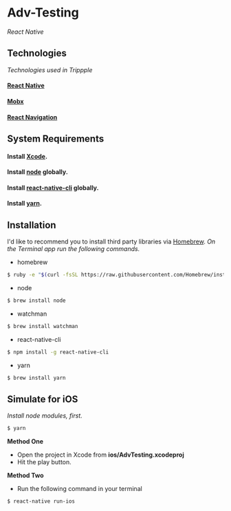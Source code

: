 # Adv-Testing
*React Native*

## Technologies
*Technologies used in Trippple*

#### [React Native](https://github.com/facebook/react-native)
#### [Mobx](https://mobx.js.org/)
#### [React Navigation](https://reactnavigation.org/)

## System Requirements

#### Install [Xcode](https://developer.apple.com/xcode/download).
#### Install [node](https://nodejs.org/en/) globally.
#### Install [react-native-cli](https://facebook.github.io/react-native/docs/getting-started.html) globally.
#### Install [yarn](https://yarnpkg.com/lang/en/docs/install/).

## Installation

I'd like to recommend you to install third party libraries via [Homebrew](https://brew.sh/).
*On the Terminal app run the following commands.*

* homebrew
```sh
$ ruby -e "$(curl -fsSL https://raw.githubusercontent.com/Homebrew/install/master/install)"
```

* node
```sh
$ brew install node
```

* watchman
```sh
$ brew install watchman
```

* react-native-cli
```sh
$ npm install -g react-native-cli
```

* yarn
```sh
$ brew install yarn
```


## Simulate for iOS
*Install node modules, first.*
```sh
$ yarn
```

**Method One**
*	Open the project in Xcode from **ios/AdvTesting.xcodeproj**
*	Hit the play button.

**Method Two**
*	Run the following command in your terminal
```sh
$ react-native run-ios
```

